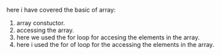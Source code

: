 here i have covered the basic of array:

1.  array constuctor. 
2. accessing the array.
3. here we used the for loop for accesing the elements in the array.
4. here i used the for of loop for the accessing the  elements in the array.